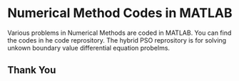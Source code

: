 # Numerical Method Codes in MATLAB
Various problems in Numerical Methods are coded in MATLAB. You can find the codes in he code reprository. The hybrid PSO reprository is for solving unkown boundary value differential equation probelms.

## Thank You


